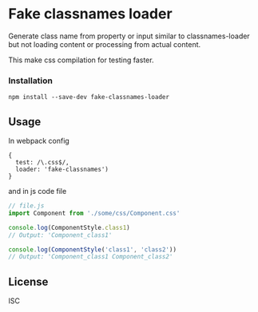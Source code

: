 # Fake classnames loader

Generate class name from property or input similar to classnames-loader
but not loading content or processing from actual content.

This make css compilation for testing faster.

### Installation

```
npm install --save-dev fake-classnames-loader
```


## Usage

In webpack config
```
{
  test: /\.css$/,
  loader: 'fake-classnames')
}
```

and in js code file

```js
// file.js
import Component from './some/css/Component.css'

console.log(ComponentStyle.class1)
// Output: 'Component_class1'

console.log(ComponentStyle('class1', 'class2'))
// Output: 'Component_class1 Component_class2'
```

## License

ISC

